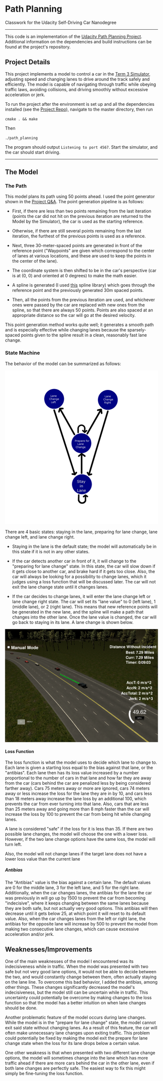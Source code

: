 [image1]: https://github.com/FreedomChal/Path-Planning/blob/master/PathPlanningModelVisualization.png "Model Visualization"
[image2]: https://github.com/FreedomChal/Path-Planning/blob/master/CarChangingLanes.png "Lane Change"




# Path Planning
Classwork for the Udacity Self-Driving Car Nanodegree

---

This code is an implementation of the [Udacity Path Planning Project](https://github.com/udacity/CarND-Path-Planning-Project). Additional information on the dependencies and build instructions can be found at the project's repository.

## Project Details

This project implements a model to control a car in the [Term 3 Simulator](https://github.com/udacity/self-driving-car-sim/releases/tag/T3_v1.2), adjusting speed and changing lanes to drive around the track safely and efficiently. The model is capable of navigating through traffic while obeying traffic laws, avoiding collisions, and driving smoothly without excessive acceleration or jerk.

To run the project after the environment is set up and all the dependencies installed (see the [Project Repo](https://github.com/udacity/CarND-Path-Planning-Project)), navigate to the master directory, then run 

`cmake . && make`

Then

`./path_planning`

The program should output `Listening to port 4567`. Start the simulator, and the car should start driving.

---

## The Model

### The Path

This model plans its path using 50 points ahead. I used the point generator shown in the [Project Q&A](https://classroom.udacity.com/nanodegrees/nd013/parts/6047fe34-d93c-4f50-8336-b70ef10cb4b2/modules/27800789-bc8e-4adc-afe0-ec781e82ceae/lessons/23add5c6-7004-47ad-b169-49a5d7b1c1cb/concepts/3bdfeb8c-8dd6-49a7-9d08-beff6703792d). The point generation pipeline is as follows:

* First, if there are less than two points remaining from the last iteration (points the car did not hit on the previous iteration are returned to the Model by the Simulator), the car is used as the starting reference.

* Otherwise, if there are still several points remaining from the last iteration, the furthest of the previous points is used as a reference.

* Next, three 30-meter-spaced points are generated in front of the reference point ("Waypoints" are given which correspond to the center of lanes at various locations, and these are used to keep the points in the center of the lane).

* The coordinate system is then shifted to be in the car's perspective (car is at (0, 0) and oriented at 0 degrees) to make the math easier.

* A spline is generated (I used [this](https://kluge.in-chemnitz.de/opensource/spline) spline library) which goes through the reference point and the previously generated 30m spaced points.

* Then, all the points from the previous iteration are used, and whichever ones were passed by the car are replaced with new ones from the spline, so that there are always 50 points. Points are also spaced at an appropriate distance so the car will go at the desired velocity.

This point generation method works quite well; it generates a smooth path and is especially effective while changing lanes because the sparsely-spaced points given to the spline result in a clean, reasonably fast lane change.

### State Machine

The behavior of the model can be summarized as follows:

![alt text][image1]

There are 4 basic states: staying in the lane, preparing for lane change, lane change left, and lane change right.

* Staying in the lane is the default state; the model will automatically be in this state if it is not in any other states.

* If the car detects another car in front of it, it will change to the "preparing for lane change" state. In this state, the car will slow down if it gets close to another car, and brake hard if it gets too close. Also, the car will always be looking for a possibility to change lanes, which it judges using a loss function that will be discussed later. The car will not exit the lane change state until it changes lanes.

* If the car decides to change lanes, it will enter the lane change left or lane change right state. The car will set its "lane value" to 0 (left lane), 1 (middle lane), or 2 (right lane). This means that new reference points will be generated in the new lane, and the spline will make a path that changes into the other lane. Once the lane value is changed, the car will go back to staying in its lane. A lane change is shown below.

![alt text][image2]

#### Loss Function

The loss function is what the model uses to decide which lane to change to. Each lane is given a starting loss equal to the bias against that lane, or the "antibias". Each lane then has its loss value increased by a number proportional to the number of cars in that lane and how far they are away from the car (cars behind the car are penalized less by being considered farther away). Cars 75 meters away or more are ignored, cars 74 meters away or less increase the loss for the lane they are in by 10, and cars less than 18 meters away increase the lane loss by an additional 100, which prevents the car from ever turning into that lane. Also, cars that are less than 25 meters away and going more than 8 mph faster than the car will increase the loss by 100 to prevent the car from being hit while changing lanes.

A lane is considered "safe" if the loss for it is less than 35. If there are two possible lane changes, the model will choose the one with a lower loss. However, if the two lane change options have the same loss, the model will turn left.

Also, the model will not change lanes if the target lane does not have a lower loss value than the current lane

##### Antibias

The "Antibias" value is the bias against a certain lane. The default values are 0 for the middle lane, 3 for the left lane, and 5 for the right lane. Additionally, when the car changes lanes, the antibias for the lane the car was previously in will go up by 1500 to prevent the car from becoming "indecisive", where it keeps changing between the same lanes because they are both safe, but not actually very good options. This antibias will then decrease until it gets below 25, at which point it will reset to its default value. Also, when the car changes lanes from the left or right lane, the antibias for the opposite lane will increase by 500 to prevent the model from making two consecutive lane changes, which can cause excessive acceleration and/or jerk.

## Weaknesses/Improvements

One of the main weaknesses of the model I encountered was its indecisiveness while in traffic. When the model was presented with two safe but not very good lane options, it would not be able to decide between the two, and would constantly change between them, often actually staying on the lane line. To overcome this bad behavior, I added the antibias, among other things. These changes significantly decreased the model's indecisiveness, but the model still can be uncertain while in traffic. This uncertainty could potentially be overcome by making changes to the loss function so that the model has a better intuition on when lane changes should be done.

Another problematic feature of the model occurs during lane changes. While the model is in the "prepare for lane change" state, the model cannot exit said state without changing lanes. As a result of this feature, the car will often make unnecessary lane changes upon exiting traffic. This problem could potentially be fixed by making the model exit the prepare for lane change state when the loss for its lane drops below a certain value.

One other weakness is that when presented with two different lane change options, the model will sometimes change into the lane which has more traffic ahead if there are more cars behind the car in the other lane, even if both lane changes are perfectly safe. The easiest way to fix this might simply be fine-tuning the loss function.

